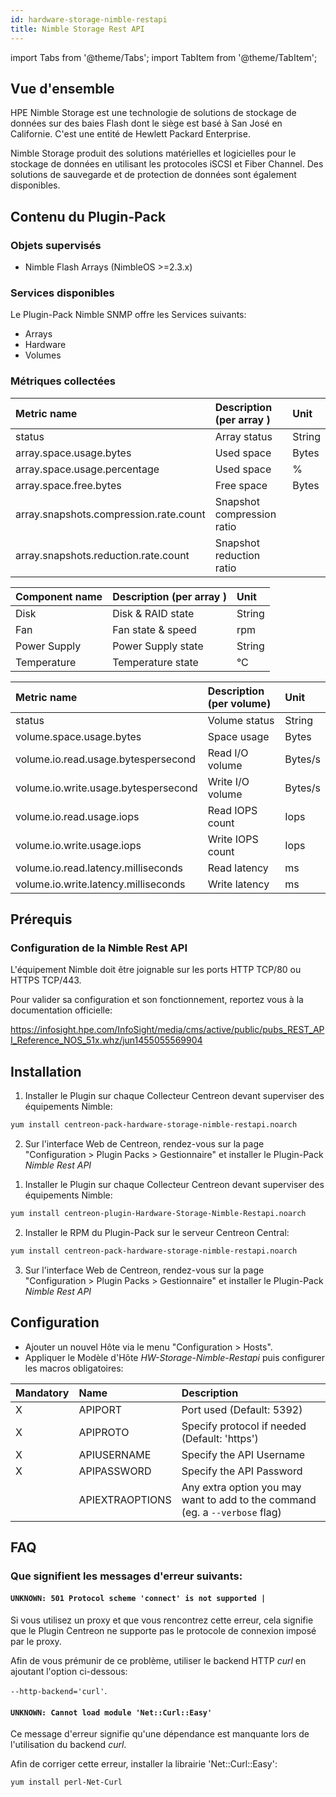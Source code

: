 ```yaml
---
id: hardware-storage-nimble-restapi
title: Nimble Storage Rest API
---
```

import Tabs from '@theme/Tabs';
import TabItem from '@theme/TabItem';

## Vue d'ensemble

HPE Nimble Storage est une technologie de solutions de stockage de données sur des baies Flash dont le siège est basé à San José en Californie. C'est une entité de Hewlett Packard Enterprise.

Nimble Storage produit des solutions matérielles et logicielles pour le stockage de données en utilisant les protocoles
iSCSI et Fiber Channel. Des solutions de sauvegarde et de protection de données sont également disponibles.

## Contenu du Plugin-Pack

### Objets supervisés

* Nimble Flash Arrays (NimbleOS >=2.3.x)

### Services disponibles

Le Plugin-Pack Nimble SNMP offre les Services suivants:

* Arrays
* Hardware
* Volumes

### Métriques collectées

<Tabs groupId="operating-systems">
<TabItem value="Arrays" label="Arrays">

| Metric name                            | Description (per array )   | Unit   |
| :------------------------------------- | :------------------------- | :----- |
| status                                 | Array status               | String |
| array.space.usage.bytes                | Used space                 | Bytes  |
| array.space.usage.percentage           | Used space                 | %      |
| array.space.free.bytes                 | Free space                 | Bytes  |
| array.snapshots.compression.rate.count | Snapshot compression ratio |        |
| array.snapshots.reduction.rate.count   | Snapshot reduction ratio   |        |

</TabItem>
<TabItem value="Hardware" label="Hardware">

| Component name | Description (per array ) | Unit   |
| :------------- | :----------------------- | :----- |
| Disk           | Disk & RAID state        | String |
| Fan            | Fan state & speed        | rpm    |
| Power Supply   | Power Supply state       | String |
| Temperature    | Temperature state        | °C     |

</TabItem>
<TabItem value="Volumes" label="Volumes">

| Metric name                          | Description (per volume) | Unit    |
| :----------------------------------- | :----------------------- | :------ |
| status                               | Volume status            | String  |
| volume.space.usage.bytes             | Space usage              | Bytes   |
| volume.io.read.usage.bytespersecond  | Read I/O volume          | Bytes/s |
| volume.io.write.usage.bytespersecond | Write I/O volume         | Bytes/s |
| volume.io.read.usage.iops            | Read IOPS count          | Iops    |
| volume.io.write.usage.iops           | Write IOPS count         | Iops    |
| volume.io.read.latency.milliseconds  | Read latency             | ms      |
| volume.io.write.latency.milliseconds | Write latency            | ms      |

</TabItem>
</Tabs>

## Prérequis

### Configuration de la Nimble Rest API

L'équipement Nimble doit être joignable sur les ports HTTP TCP/80 ou HTTPS TCP/443.

Pour valider sa configuration et son fonctionnement, reportez vous à la documentation officielle:

https://infosight.hpe.com/InfoSight/media/cms/active/public/pubs_REST_API_Reference_NOS_51x.whz/jun1455055569904

## Installation

<Tabs groupId="operating-systems">
<TabItem value="Online IMP Licence & IT100 Editions" label="Online IMP Licence & IT100 Editions">

1. Installer le Plugin sur chaque Collecteur Centreon devant superviser des équipements Nimble:

```bash
yum install centreon-pack-hardware-storage-nimble-restapi.noarch
```

2. Sur l'interface Web de Centreon, rendez-vous sur la page "Configuration > Plugin Packs > Gestionnaire" et installer le Plugin-Pack *Nimble Rest API*

</TabItem>
<TabItem value="Offline IMP License" label="Offline IMP License">

1. Installer le Plugin sur chaque Collecteur Centreon devant superviser des équipements Nimble:

```bash
yum install centreon-plugin-Hardware-Storage-Nimble-Restapi.noarch
```

2. Installer le RPM du Plugin-Pack sur le serveur Centreon Central:

```bash
yum install centreon-pack-hardware-storage-nimble-restapi.noarch
```

3. Sur l'interface Web de Centreon, rendez-vous sur la page "Configuration > Plugin Packs > Gestionnaire" et installer le Plugin-Pack *Nimble Rest API*

</TabItem>
</Tabs>

## Configuration

* Ajouter un nouvel Hôte via le menu "Configuration > Hosts".
* Appliquer le Modèle d'Hôte *HW-Storage-Nimble-Restapi* puis configurer les macros obligatoires:

| Mandatory | Name            | Description                                                                  |
| :-------- | :-------------- | :--------------------------------------------------------------------------- |
| X         | APIPORT         | Port used (Default: 5392)                                                    |
| X         | APIPROTO        | Specify protocol if needed (Default: 'https')                                |
| X         | APIUSERNAME     | Specify the API Username                                                     |
| X         | APIPASSWORD     | Specify the API Password                                                     |
|           | APIEXTRAOPTIONS | Any extra option you may want to add to the command (eg. a `--verbose` flag) |

## FAQ

### Que signifient les messages d'erreur suivants:

#### ```UNKNOWN: 501 Protocol scheme 'connect' is not supported |```

Si vous utilisez un proxy et que vous rencontrez cette erreur, cela signifie que le Plugin Centreon ne supporte
pas le protocole de connexion imposé par le proxy.

Afin de vous prémunir de ce problème, utiliser le backend HTTP *curl* en ajoutant l'option ci-dessous:

```--http-backend='curl'```.

#### ```UNKNOWN: Cannot load module 'Net::Curl::Easy'```

Ce message d'erreur signifie qu'une dépendance est manquante lors de l'utilisation du backend *curl*.

Afin de corriger cette erreur, installer la librairie 'Net\:\:Curl\:\:Easy':

```bash
yum install perl-Net-Curl
```
